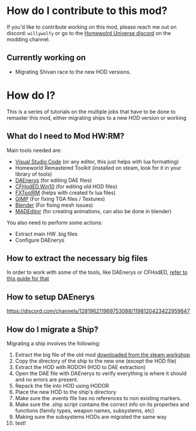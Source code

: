 # How do I contribute to this mod?

If you'd like to contribute working on this mod, please reach me out on discord: `willywolfy` or go to the [Homewolrd Universe discord](https://discord.gg/homeworld) on the modding channel.

## Currently working on

- Migrating Shivan race to the new HOD versions.

# How do I?

This is a series of tutorials on the multiple jobs that have to be done to remaster this mod, either migrating ships to a new HOD version or working 

## What do I need to Mod HW:RM?

Main tools needed are:
- [Visual Studio Code](https://code.visualstudio.com/) (or any editor, this just helps with lua formatting)
- Homeworld Remastered Toolkit (installed on steam, look for it in your library of tools)
- [DAEnerys](https://bitbucket.org/PayDay_/daenerys/src/master/) (for editing DAE files)
- [CFHodED.Win10](https://github.com/Fallen-Angel/CFHodEd/releases) (for editing old HOD files)
- [FXToolRM](https://bitbucket.org/radar3301/fxtoolrm/downloads/) (helps with created fx lua files)
- [GIMP](https://www.gimp.org/downloads/) (For fixing TGA files / Textures)
- [Blender](https://www.blender.org/download/) (For fixing mesh issues)
- [MADEditor](https://www.mediafire.com/?rcgddvdwlnxku3l) (for creating animations, can also be done in blender)

You also need to perform some actions:
- Extract main HW .big files
- Configure DAEnerys

## How to extract the necessary big files

In order to work with some of the tools, like DAEnerys or CFHodED, [refer to this guide for that](https://discord.com/channels/128196211969753088/1197970354036027522)

## How to setup DAEnerys

https://discord.com/channels/128196211969753088/1198120423422959647

## How do I migrate a Ship?

Migrating a ship involves the following:
1. Extract the big file of the old mod [downloaded from the steam workshop](https://steamcommunity.com/sharedfiles/filedetails/?id=408410200)
2. Copy the directory of the ship to the new one (except the HOD file)
3. Extract the HOD with RODOH (HOD to DAE extraction)
4. Open the DAE file with DAEnerys to verify everything is where it should and no errors are present.
5. Repack the file into HOD using HODOR
6. Place the new HOD to the ship's directory
7. Make sure the .events file has no references to non existing markers.
8. Make sure the .ship script contains the correct info on its properties and functions (family types, weapon names, subsystems, etc)
9. Making sure the subsystems HODs are migrated the same way
10. test!
